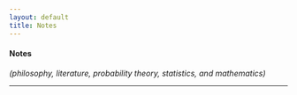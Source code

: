 ```yaml
---
layout: default
title: Notes
---
```


#### **Notes**
*(philosophy, literature, probability theory, statistics, and mathematics)*

----

